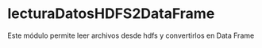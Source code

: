 # lecturaDatosHDFS2DataFrame
Este módulo permite leer archivos desde hdfs y convertirlos en Data Frame
